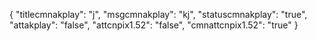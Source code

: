 {
"titlecmnakplay": "j",
"msgcmnakplay": "kj",
"statuscmnakplay": "true",
"attakplay": "false",
"attcnpix1.52": "false",
"cmnattcnpix1.52": "true"
}
